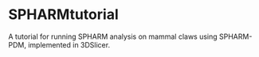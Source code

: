 # SPHARMtutorial
A tutorial for running SPHARM analysis on mammal claws using SPHARM-PDM, implemented in 3DSlicer.
